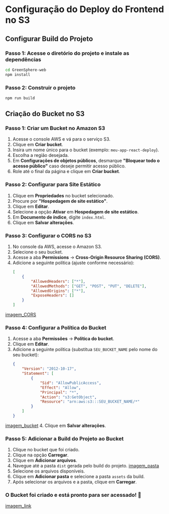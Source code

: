 # Configuração do Deploy do Frontend no S3

## Configurar Build do Projeto

### Passo 1: Acesse o diretório do projeto e instale as dependências

```bash
cd GreenSphere-web
npm install
```

### Passo 2: Construir o projeto

```bash
npm run build
```

## Criação do Bucket no S3

### Passo 1: Criar um Bucket no Amazon S3

1. Acesse o console AWS e vá para o serviço S3.
2. Clique em **Criar bucket**.
3. Insira um nome único para o bucket (exemplo: `meu-app-react-deploy`).
4. Escolha a região desejada.
5. Em **Configurações de objetos públicos**, desmarque **"Bloquear todo o acesso público"** caso deseje permitir acesso público.
6. Role até o final da página e clique em **Criar bucket**.

### Passo 2: Configurar para Site Estático

1. Clique em **Propriedades** no bucket selecionado.
2. Procure por **"Hospedagem de site estático"**.
3. Clique em **Editar**.
4. Selecione a opção **Ativar** em **Hospedagem de site estático**.
5. Em **Documento de índice**, digite `index.html`.
6. Clique em **Salvar alterações**.

### Passo 3: Configurar o CORS no S3

1. No console da AWS, acesse o Amazon S3.
2. Selecione o seu bucket.
3. Acesse a aba **Permissions** → **Cross-Origin Resource Sharing (CORS)**.
4. Adicione a seguinte política (ajuste conforme necessário):
   ```json
   [
       {
           "AllowedHeaders": ["*"],
           "AllowedMethods": ["GET", "POST", "PUT", "DELETE"],
           "AllowedOrigins": ["*"],
           "ExposeHeaders": []
       }
   ]    
   ```
[imagem_CORS](imagens\print6_s3.png)

### Passo 4: Configurar a Política do Bucket

1. Acesse a aba **Permissões** → **Política do bucket**.
2. Clique em **Editar**.
3. Adicione a seguinte política (substitua `SEU_BUCKET_NAME` pelo nome do seu bucket):
   ```json
   {
       "Version": "2012-10-17",
       "Statement": [
           {
               "Sid": "AllowPublicAccess",
               "Effect": "Allow",
               "Principal": "*",
               "Action": "s3:GetObject",
               "Resource": "arn:aws:s3:::SEU_BUCKET_NAME/*"
           }
       ]
   }
   ```
[imagem_bucket](imagens\print5_s3.png)
4. Clique em **Salvar alterações**.

### Passo 5: Adicionar a Build do Projeto ao Bucket

1. Clique no bucket que foi criado.
2. Clique na opção **Carregar**.
3. Clique em **Adicionar arquivos**.
4. Navegue até a pasta `dist` gerada pelo build do projeto.
[imagem_pasta](imagens\print3_s3.jpeg)
5. Selecione os arquivos disponíveis.
6. Clique em **Adicionar pasta** e selecione a pasta `assets` da build.
7. Após selecionar os arquivos e a pasta, clique em **Carregar**.

### O Bucket foi criado e está pronto para ser acessado! 🚀
[imagem_link](imagens\print7_s3.png)


